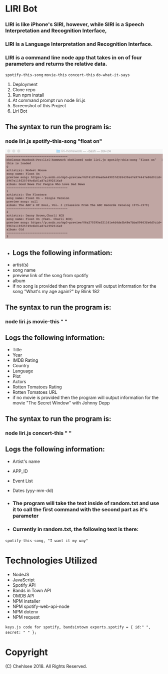 # LIRI Bot
### LIRI is like iPhone's SIRI, however, while SIRI is a Speech Interpretation and Recognition Interface,
### LIRI is a Language Interpretation and Recognition Interface. 
### LIRI is a command line node app that takes in on of four parameters and returns the relative data.
`` spotify-this-song ``
`` movie-this ``
`` concert-this ``
`` do-what-it-says ``

1. Deployment
2. Clone repo
3. Run npm install
4. At command prompt run node liri.js <pass in an instruction from above>
5. Screenshot of this Project
6. Liri Bot

## The syntax to run the program is:
### node liri.js spotify-this-song "float on"
![Working Code in Terminal for Spotify-this-song "Float On"](https://github.com/chehlsee/liri-homework/blob/master/spotify-this-song.png "Spotify-this-song") 
* ## Logs the following information:
* artist(s)
* song name
* preview link of the song from spotify
* album
* if no song is provided then the program will output information for the song "What's my age again?" by Blink 182

## The syntax to run the program is:
### node liri.js movie-this " "

 ## Logs the following information:
* Title
* Year
* IMDB Rating
* Country
* Language
* Plot
* Actors
* Rotten Tomatoes Rating
* Rotten Tomatoes URL
* if no movie is provided then the program will output information for the movie "The Secret Window" with Johnny Depp

## The syntax to run the program is:
### node liri.js concert-this " "

## Logs the following information:
* Artist's name
* APP_ID
* Event List
* Dates (yyy-mm-dd)

* ### The program will take the text inside of random.txt and use it to call the first command with the second part as it's parameter
* ### Currently in random.txt, the following text is there:
`` spotify-this-song, "I want it my way" ``

# Technologies Utilized
* NodeJS
* JavaScript
* Spotify API
* Bands in Town API
* OMDB API
* NPM installer
* NPM spotify-web-api-node
* NPM dotenv
* NPM request



``keys.js code for spotify, bandsintown
exports.spotify = {
id:" ",
secret: " "
};
``


 # Copyright
 (C) Chehlsee 2018. All Rights Reserved.
